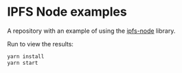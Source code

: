 # IPFS Node examples

A repository with an example of using the [ipfs-node](https://github.com/0xdino/ipfs-node) library.

Run to view the results:

```bash
yarn install
yarn start
```
